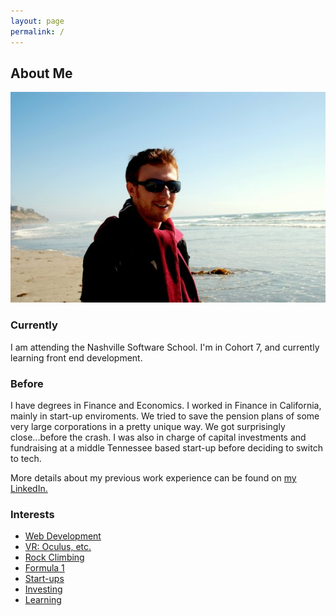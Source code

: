 ```yaml
---
layout: page
permalink: /
---
```


## About Me

<img src="/images/LeonPeck.jpg" id="my_pic" />

### Currently

I am attending the Nashville Software School.  I'm in Cohort 7, and currently learning front end development.

### Before

I have degrees in Finance and Economics.  I worked in Finance in California, mainly in start-up enviroments.  We tried to save the pension plans of some very large corporations in a pretty unique way.  We got surprisingly close...before the crash.  I was also in charge of capital investments and fundraising at a middle Tennessee based start-up before deciding to switch to tech.

More details about my previous work experience can be found on <a href="http://www.linkedin.com/pub/leon-peck/4/969/a1/" target="_blank">my LinkedIn.</a> 

### Interests

*   <a href="http://i.imgur.com/GgXsbiL.jpg" target="_blank">Web Development</a>   
*   <a href="http://www.ibtimes.com/kevin-spacey-thinks-oculus-rift-could-change-storytelling-forever-1697351" target="_blank">VR: Oculus, etc.</a>
*   <a href="http://www.climbnashville.com/west/" target="_blank">Rock Climbing</a>
*   <a href="http://youtu.be/K2cNqaPSHv0" target="_blank">Formula 1</a>
*   <a href="http://youtu.be/vDwzmJpI4io" target="_blank">Start-ups</a>
*   <a href="http://buffettfaq.com" target="_blank">Investing</a>
*   <a href="http://www.quora.com" target="_blank">Learning</a>

